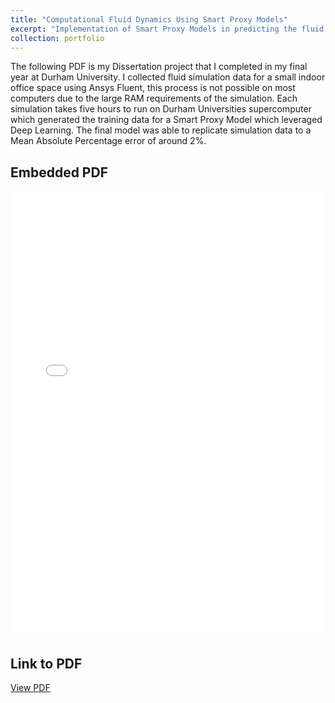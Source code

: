 ```yaml
---
title: "Computational Fluid Dynamics Using Smart Proxy Models"
excerpt: "Implementation of Smart Proxy Models in predicting the fluid velocity field of an indoor enviornment<br/><img src='/images/Inlet.png'>"
collection: portfolio
---
```

The following PDF is my Dissertation project that I completed in my final year at Durham University. I collected fluid simulation data for a small indoor office space using Ansys Fluent, this process is not possible on most computers due to the large RAM requirements of the simulation. Each simulation takes five hours to run on Durham Universities supercomputer which generated the training data for a Smart Proxy Model which leveraged Deep Learning. The final model was able to replicate simulation data to a Mean Absolute Percentage error of around 2%.
## Embedded PDF

<div class="pdf-container">
    <iframe src="/files/Capstone_Project.pdf"></iframe>
</div>

## Link to PDF

[View PDF](files/Research_Paper.pdf)

<style>
.pdf-container {
    position: relative;
    width: 100%;
    height: 0;
    padding-bottom: 141.67%; /* 900 / 1100 = 0.8181, so 141.67% for height to width ratio */
}

.pdf-container iframe {
    position: absolute;
    top: 0;
    left: 0;
    width: 100%;
    height: 100%;
    border: none;
}

@media (max-width: 768px) {
    .pdf-container {
        padding-bottom: 200%; /* Adjust the aspect ratio for mobile view */
    }
}
</style>
